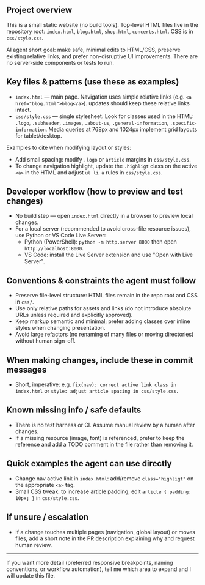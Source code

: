 ## Project overview

This is a small static website (no build tools). Top-level HTML files live in the repository root: `index.html`, `blog.html`, `shop.html`, `concerts.html`. CSS is in `css/style.css`.

AI agent short goal: make safe, minimal edits to HTML/CSS, preserve existing relative links, and prefer non-disruptive UI improvements. There are no server-side components or tests to run.

## Key files & patterns (use these as examples)
- `index.html` — main page. Navigation uses simple relative links (e.g. `<a href="blog.html">blog</a>`). updates should keep these relative links intact.
- `css/style.css` — single stylesheet. Look for classes used in the HTML: `.logo`, `.subheader`, `.images`, `.about-us`, `.general-information`, `.specific-information`. Media queries at 768px and 1024px implement grid layouts for tablet/desktop.

Examples to cite when modifying layout or styles:
- Add small spacing: modify `.logo` or `article` margins in `css/style.css`.
- To change navigation highlight, update the `.highligt` class on the active `<a>` in the HTML and adjust `ul li a` rules in `css/style.css`.

## Developer workflow (how to preview and test changes)
- No build step — open `index.html` directly in a browser to preview local changes.
- For a local server (recommended to avoid cross-file resource issues), use Python or VS Code Live Server:
  - Python (PowerShell): `python -m http.server 8000` then open `http://localhost:8000`.
  - VS Code: install the Live Server extension and use "Open with Live Server".

## Conventions & constraints the agent must follow
- Preserve file-level structure: HTML files remain in the repo root and CSS in `css/`.
- Use only relative paths for assets and links (do not introduce absolute URLs unless required and explicitly approved).
- Keep markup semantic and minimal; prefer adding classes over inline styles when changing presentation.
- Avoid large refactors (no renaming of many files or moving directories) without human sign-off.

## When making changes, include these in commit messages
- Short, imperative: e.g. `fix(nav): correct active link class in index.html` or `style: adjust article spacing in css/style.css`.

## Known missing info / safe defaults
- There is no test harness or CI. Assume manual review by a human after changes.
- If a missing resource (image, font) is referenced, prefer to keep the reference and add a TODO comment in the file rather than removing it.

## Quick examples the agent can use directly
- Change nav active link in `index.html`: add/remove `class="highligt"` on the appropriate `<a>` tag.
- Small CSS tweak: to increase article padding, edit `article { padding: 10px; }` in `css/style.css`.

## If unsure / escalation
- If a change touches multiple pages (navigation, global layout) or moves files, add a short note in the PR description explaining why and request human review.

---
If you want more detail (preferred responsive breakpoints, naming conventions, or workflow automation), tell me which area to expand and I will update this file.

